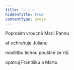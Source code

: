 ```yaml
---
title: '– – – '
hiddenTitle: true
contentType: prose
---
```


Poprosím vroucně Marii Pannu

ať ochraňuje Julianu

modlitbu tichou pouštím ze rtů

opatruj Františku a Martu
